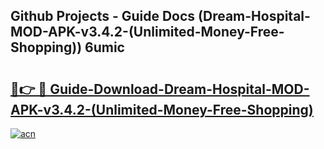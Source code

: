 ## Github Projects - Guide Docs (Dream-Hospital-MOD-APK-v3.4.2-(Unlimited-Money-Free-Shopping)) 6umic

# <h2><a href="https://apkcomod.com?title=Dream-Hospital-MOD-APK-v3.4.2-(Unlimited-Money-Free-Shopping)">🔗👉 🔴 Guide-Download-Dream-Hospital-MOD-APK-v3.4.2-(Unlimited-Money-Free-Shopping) </a></h2>

[![acn](https://github.com/user-attachments/assets/0f9c940e-d8b0-45ae-aac7-cd30a18b3e1c)](https://apkcomod.com?title=Dream-Hospital-MOD-APK-v3.4.2-(Unlimited-Money-Free-Shopping))
